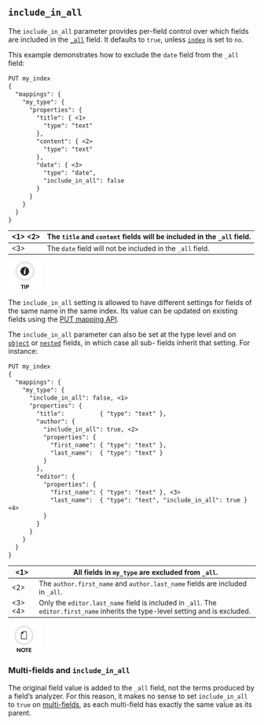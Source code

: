 ## `include_in_all`

The `include_in_all` parameter provides per-field control over which fields are included in the [`_all`](mapping-all-field.html) field. It defaults to `true`, unless [`index`](mapping-index.html) is set to `no`.

This example demonstrates how to exclude the `date` field from the `_all` field:
    
    
    PUT my_index
    {
      "mappings": {
        "my_type": {
          "properties": {
            "title": { <1>
              "type": "text"
            },
            "content": { <2>
              "type": "text"
            },
            "date": { <3>
              "type": "date",
              "include_in_all": false
            }
          }
        }
      }
    }

<1> <2>| The `title` and `content` fields will be included in the `_all` field.     
---|---    
<3>| The `date` field will not be included in the `_all` field.   
  
![Tip](images/icons/tip.png)

The `include_in_all` setting is allowed to have different settings for fields of the same name in the same index. Its value can be updated on existing fields using the [PUT mapping API](indices-put-mapping.html).

The `include_in_all` parameter can also be set at the type level and on [`object`](object.html) or [`nested`](nested.html) fields, in which case all sub- fields inherit that setting. For instance:
    
    
    PUT my_index
    {
      "mappings": {
        "my_type": {
          "include_in_all": false, <1>
          "properties": {
            "title":          { "type": "text" },
            "author": {
              "include_in_all": true, <2>
              "properties": {
                "first_name": { "type": "text" },
                "last_name":  { "type": "text" }
              }
            },
            "editor": {
              "properties": {
                "first_name": { "type": "text" }, <3>
                "last_name":  { "type": "text", "include_in_all": true } <4>
              }
            }
          }
        }
      }
    }

<1>| All fields in `my_type` are excluded from `_all`.     
---|---    
<2>| The `author.first_name` and `author.last_name` fields are included in `_all`.     
<3> <4>| Only the `editor.last_name` field is included in `_all`. The `editor.first_name` inherits the type-level setting and is excluded.   
  
![Note](images/icons/note.png)

### Multi-fields and `include_in_all`

The original field value is added to the `_all` field, not the terms produced by a field’s analyzer. For this reason, it makes no sense to set `include_in_all` to `true` on [multi-fields](multi-fields.html), as each multi-field has exactly the same value as its parent.

